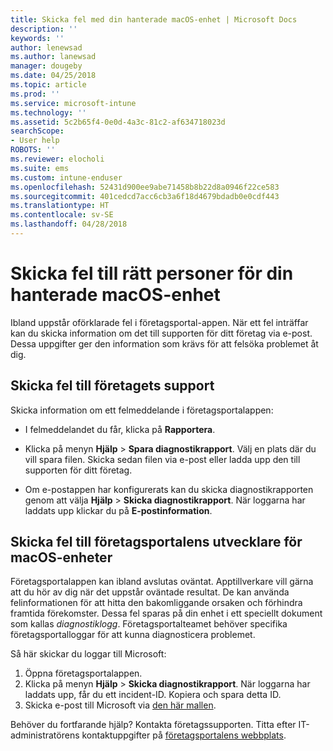```yaml
---
title: Skicka fel med din hanterade macOS-enhet | Microsoft Docs
description: ''
keywords: ''
author: lenewsad
ms.author: lanewsad
manager: dougeby
ms.date: 04/25/2018
ms.topic: article
ms.prod: ''
ms.service: microsoft-intune
ms.technology: ''
ms.assetid: 5c2b65f4-0e0d-4a3c-81c2-af634718023d
searchScope:
- User help
ROBOTS: ''
ms.reviewer: elocholi
ms.suite: ems
ms.custom: intune-enduser
ms.openlocfilehash: 52431d900ee9abe71458b8b22d8a0946f22ce583
ms.sourcegitcommit: 401cedcd7acc6cb3a6f18d4679bdadb0e0cdf443
ms.translationtype: HT
ms.contentlocale: sv-SE
ms.lasthandoff: 04/28/2018
---
```

# <a name="submit-errors-to-the-right-people-for-your-managed-macos-device"></a>Skicka fel till rätt personer för din hanterade macOS-enhet

Ibland uppstår oförklarade fel i företagsportal-appen. När ett fel inträffar kan du skicka information om det till supporten för ditt företag via e-post. Dessa uppgifter ger den information som krävs för att felsöka problemet åt dig.

## <a name="send-errors-to-your-company-support"></a>Skicka fel till företagets support

Skicka information om ett felmeddelande i företagsportalappen:

-   I felmeddelandet du får, klicka på **Rapportera**.

-   Klicka på menyn **Hjälp** > **Spara diagnostikrapport**. Välj en plats där du vill spara filen. Skicka sedan filen via e-post eller ladda upp den till supporten för ditt företag.

-   Om e-postappen har konfigurerats kan du skicka diagnostikrapporten genom att välja **Hjälp** > **Skicka diagnostikrapport**. När loggarna har laddats upp klickar du på **E-postinformation**.

## <a name="send-errors-to-the-company-portal-developers-for-macos-devices"></a>Skicka fel till företagsportalens utvecklare för macOS-enheter

Företagsportalappen kan ibland avslutas oväntat. Apptillverkare vill gärna att du hör av dig när det uppstår oväntade resultat. De kan använda felinformationen för att hitta den bakomliggande orsaken och förhindra framtida förekomster. Dessa fel sparas på din enhet i ett speciellt dokument som kallas _diagnostiklogg_. Företagsportalteamet behöver specifika företagsportalloggar för att kunna diagnosticera problemet.

Så här skickar du loggar till Microsoft:

1.  Öppna företagsportalappen.
2.  Klicka på menyn **Hjälp** > **Skicka diagnostikrapport**.  När loggarna har laddats upp, får du ett incident-ID. Kopiera och spara detta ID.
3.  Skicka e-post till Microsoft via <a href="mailto:IntuneCPiOSfeedback@microsoft.com?subject=My Company Portal App Closed Unexpectedly&body=Paste your incident ID and describe the incident here.">den här mallen</a>.

Behöver du fortfarande hjälp? Kontakta företagssupporten. Titta efter IT-administratörens kontaktuppgifter på [företagsportalens webbplats](https://portal.manage.microsoft.com#HelpDeskDialog).
